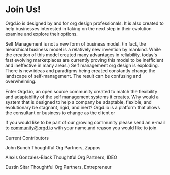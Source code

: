 <!-- TITLE: Community Member Page -->


# Join Us!

Orgd.io is designed by and for org design professionals. It is also created to help businesses interested in taking on the next step in their evolution examine and explore their options. 

Self Management is not a new form of business model. (In fact, the hiearchical business model is a relatively new invention by mankind. While the creation of this model created many advantages in reliability, today's fast evolving marketplaces are currently proving this model to be inefficient and ineffective in many areas.)  Self management org design is exploding. There is new ideas and paradigms being created constantly change the landscape of self-management. The result can be confusing and overwhelming.

Enter Orgd<i></i>.io, an open source community created to match the flexibility and adaptability of the self management systems it creates. Why would a system that is designed to help a company be adaptable, flexible, and evolutionary be stagnant, rigid, and inert? Orgd.io is a platform that allows the consultant or business to change as the client or 

If you would like to be part of our growing community please send an e-mail to community@orgd.io with your name,and reason you would like to join.

Current Contributors

John Bunch Thoughtful Org Partners, Zappos

Alexis Gonzales-Black Thoughtful Org Partners, IDEO

Dustin Sitar Thoughtful Org Partners, Entrepreneur
